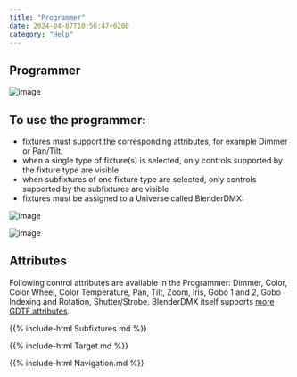 ```yaml
---
title: "Programmer"
date: 2024-04-07T10:56:47+0200
category: "Help"
---
```


## Programmer

![image](../media/programmer.png)

## To use the programmer:

- fixtures must support the corresponding attributes, for example Dimmer or Pan/Tilt.
- when a single type of fixture(s) is selected, only controls supported by the fixture type are visible
- when subfixtures of one fixture type are selected, only controls supported by the subfixtures are visible
- fixtures must be assigned to a Universe called BlenderDMX:

![image](../media/protocols_blenderdmx.png)

![image](../media/fixtures_list.png)

## Attributes

Following control attributes are available in the Programmer: Dimmer, Color,
Color Wheel, Color Temperature, Pan, Tilt, Zoom, Iris, Gobo 1 and 2, Gobo
Indexing and Rotation, Shutter/Strobe. BlenderDMX itself supports [more GDTF
attributes](../gdtffixture/#supported-gdtf-attributes).

{{% include-html Subfixtures.md %}}

{{% include-html Target.md %}}

{{% include-html Navigation.md %}}

